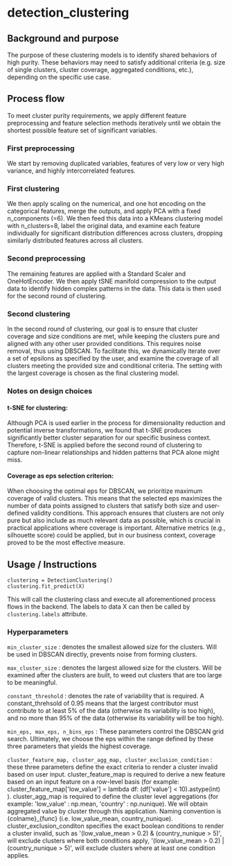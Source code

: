 # detection_clustering
## Background and purpose
The purpose of these clustering models is to identify shared behaviors of high purity.
These behaviors may need to satisfy additional criteria (e.g. size of single clusters, cluster coverage, aggregated conditions, etc.), depending on the specific use case.

## Process flow
To meet cluster purity requirements, we apply different feature preprocessing and feature selection methods iteratively until we obtain the shortest possible feature set of significant variables.
### First preprocessing
We start by removing duplicated variables, features of very low or very high variance, and highly intercorrelated features.
### First clustering
We then apply scaling on the numerical, and one hot encoding on the categorical features, merge the outputs, and apply PCA with a fixed n_components (=6). We then feed this data into a KMeans clustering model with n_clusters=8, label the original data, and examine each feature individually for significant distribution differences across clusters, dropping similarly distributed features across all clusters.
### Second preprocessing
The remaining features are applied with a Standard Scaler and OneHotEncoder. We then apply tSNE manifold compression to the output data to identify hidden complex patterns in the data. This data is then used for the second round of clustering.
### Second clustering
In the second round of clustering, our goal is to ensure that cluster coverage and size conditions are met, while keeping the clusters pure and aligned with any other user provided conditions. This requires noise removal, thus using DBSCAN. 
To facilitate this, we dynamically iterate over a set of epsilons as specified by the user, and examine the coverage of all clusters meeting the provided size and conditional criteria. The setting with the largest coverage is chosen as the final clustering model.
### Notes on design choices
#### t-SNE for clustering:
Although PCA is used earlier in the process for dimensionality reduction and potential inverse transformations, we found that t-SNE produces significantly better cluster separation for our specific business context. Therefore, t-SNE is applied before the second round of clustering to capture non-linear relationships and hidden patterns that PCA alone might miss.
#### Coverage as eps selection criterion:
When choosing the optimal eps for DBSCAN, we prioritize maximum coverage of valid clusters. This means that the selected eps maximizes the number of data points assigned to clusters that satisfy both size and user-defined validity conditions. This approach ensures that clusters are not only pure but also include as much relevant data as possible, which is crucial in practical applications where coverage is important.
Alternative metrics (e.g., silhouette score) could be applied, but in our business context, coverage proved to be the most effective measure.

## Usage / Instructions
```
clustering = DetectionClustering()
clustering.fit_predict(X)
```
This will call the clustering class and execute all aforementioned process flows in the backend. The labels to data X can then be called by ```clustering.labels``` attribute. 
### Hyperparameters
```min_cluster_size``` : denotes the smallest allowed size for the clusters. Will be used in DBSCAN directly, prevents noise from forming clusters.

```max_cluster_size``` : denotes the largest allowed size for the clusters. Will be examined after the clusters are built, to weed out clusters that are too large to be meaningful. 

```constant_threshold``` : denotes the rate of variability that is required. A constant_threhsold of 0.95 means that the largest contributor must contribute to at least 5% of the data (otherwise its variability is too high), and no more than 95% of the data (otherwise its variability will be too high).

```min_eps, max_eps, n_bins_eps``` : These parameters control the DBSCAN grid search. Ultimately, we choose the eps within the range defined by these three parameters that yields the highest coverage.

```cluster_feature_map, cluster_agg_map, cluster_exclusion_condition``` : these three parameters define the exact criteria to render a cluster invalid based on user input. cluster_feature_map is required to derive a new feature based on an input feature on a row-level basis (for example: cluster_feature_map['low_value'] = lambda df: (df['value'] < 10).astype(int) ). cluster_agg_map is required to define the cluster level aggregations (for example: 'low_value' : np.mean, 'country' : np.nunique). We will obtain aggregated value by cluster through this application. Naming convention is {colname}_{func} (i.e. low_value_mean, country_nunique). cluster_exclusion_conditon specifies the exact boolean conditions to render a cluster invalid, such as '(low_value_mean > 0.2) & (country_nunique > 5)', will exclude clusters where both conditions apply, '(low_value_mean > 0.2) | (country_nunique > 5)', will exclude clusters where at least one condition applies.
